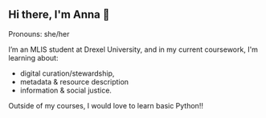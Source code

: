 ## Hi there, I'm Anna 👋
Pronouns: she/her

I’m an MLIS student at Drexel University, and in my current coursework, I'm learning about:
+ digital curation/stewardship,
+ metadata & resource description
+ information & social justice. 

Outside of my courses, I would love to learn basic Python!!



<!--
**anna-m-h5/anna-m-h5** is a ✨ _special_ ✨ repository because its `README.md` (this file) appears on your GitHub profile.

Here are some ideas to get you started:

- 🔭 I’m currently working on ...
- 🌱 I’m currently learning ...
- 👯 I’m looking to collaborate on ...
- 🤔 I’m looking for help with ...
- 💬 Ask me about ...
- 📫 How to reach me: ...
- 😄 Pronouns: ... she/her
- ⚡ Fun fact: ...
-->

